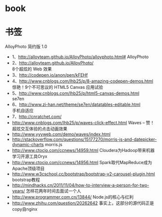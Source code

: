 book
====

书签
===========

AlloyPhoto 简约版 1.0<br/>
* 1、http://alloyteam.github.io/AlloyPhoto/alloyphoto.html# 
AlloyPhoto<br/>
* 2、http://alloyteam.github.io/AlloyPhoto/     
8个超炫的 Web 效果<br/>
* 3、http://codepen.io/anon/pen/kFEHf <br/>
* 4、http://www.cnblogs.com/lhb25/p/8-amazing-codepen-demos.html   
惊艳！9个不可思议的 HTML5 Canvas 应用试验<br/>
* 5、http://www.cnblogs.com/lhb25/p/html5-canvas-demos.html  
se7en<br/>
* 6、http://www.zi-han.net/theme/se7en/datatables-editable.html  
手机自适应<br/>
* 7、http://cnratchet.com/   
* http://www.cnblogs.com/lhb25/p/waves-click-effect.html  Waves – 赞！超炫交互体验的点击动画效果
* http://www.yyyweb.com/demo/waves/index.html  
* http://stackoverflow.com/questions/15177270/morris-js-and-datepicker-dynamic-charts   morris.js
* http://www.ctocio.com/ccnews/14959.html  Cloudera为Hadoop带来机器学习开源工具Oryx
* http://www.ctocio.com/ccnews/14956.html  Spark取代MapReduce成为Apache顶级项目
* http://www.w3cschool.cc/bootstrap/bootstrap-v2-carousel-plugin.html  bootstrap教程
* http://mindhacks.cn/2011/11/04/how-to-interview-a-person-for-two-years/  怎样花两年时间去面试一个人
* http://www.programmer.com.cn/13844/   Node.js的核心与红利
* http://www.zhihu.com/question/20262642  事实上，这部分的源代码正是copy自nginx

